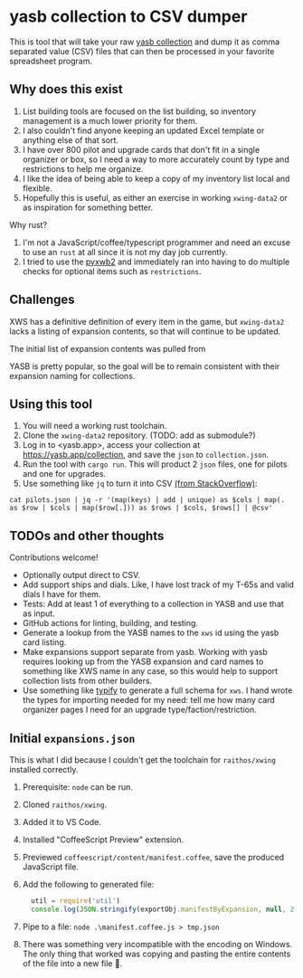 # yasb collection to CSV dumper

This is tool that will take your raw [yasb collection](https://yasb.app/collection)
and dump it as comma separated value (CSV) files that can then be processed
in your favorite spreadsheet program.

## Why does this exist

1. List building tools are focused on the list building, so inventory management
   is a much lower priority for them.
1. I also couldn't find anyone keeping an updated Excel template or anything else
   of that sort.
1. I have over 800 pilot and upgrade cards that don't fit in a single organizer
   or box, so I need a way to more accurately count by type and restrictions to
   help me organize.
1. I like the idea of being able to keep a copy of my inventory list local and
   flexible.
1. Hopefully this is useful, as either an exercise in working `xwing-data2` or
   as inspiration for something better.

Why rust?

1. I'm not a JavaScript/coffee/typescript programmer and need an excuse
   to use an `rust` at all since it is not my day job currently.
2. I tried to use the [pyxwb2](https://pypi.org/project/pyxwb2/) and immediately
   ran into having to do multiple checks for optional items such as `restrictions`.

## Challenges

XWS has a definitive definition of every item in the game, but `xwing-data2`
lacks a listing of expansion contents, so that will continue to be updated.

The initial list of expansion contents was pulled from

YASB is pretty popular, so the goal will be to remain consistent with their
expansion naming for collections.

## Using this tool

1. You will need a working rust toolchain.
1. Clone the `xwing-data2` repository. (TODO: add as submodule?)
1. Log in to <yasb.app>, access your collection at <https://yasb.app/collection>,
   and save the `json` to `collection.json`.
1. Run the tool with `cargo run`. This will product 2 `json` files, one for pilots
   and one for upgrades.
1. Use something like `jq` to turn it into CSV [(from StackOverflow)](https://stackoverflow.com/questions/32960857/how-to-convert-arbitrary-simple-json-to-csv-using-jq):

```shell
cat pilots.json | jq -r '(map(keys) | add | unique) as $cols | map(. as $row | $cols | map($row[.])) as $rows | $cols, $rows[] | @csv'
```

## TODOs and other thoughts

Contributions welcome!

- Optionally output direct to CSV.
- Add support ships and dials. Like, I have lost track of my T-65s and
  valid dials I have for them.
- Tests: Add at least 1 of everything to a collection in YASB and use that as
  input.
- GitHub actions for linting, building, and testing.
- Generate a lookup from the YASB names to the `xws` id using the yasb card listing.
- Make expansions support separate from yasb. Working with yasb requires looking up
  from the YASB expansion and card names to something like XWS name in any case,
  so this would help to support collection lists from other builders.
- Use something like [typify](https://github.com/oxidecomputer/typify) to
  generate a full schema for `xws`. I hand wrote the types for importing needed
  for my need: tell me how many card organizer pages I need for an upgrade
  type/faction/restriction.

## Initial `expansions.json`

This is what I did because I couldn't get the toolchain for `raithos/xwing`
installed correctly.

1. Prerequisite: `node` can be run.
1. Cloned `raithos/xwing`.
1. Added it to VS Code.
1. Installed "CoffeeScript Preview" extension.
1. Previewed `coffeescript/content/manifest.coffee`, save the produced JavaScript file.
1. Add the following to generated file:

   ```javascript
     util = require('util')
     console.log(JSON.stringify(exportObj.manifestByExpansion, null, 2))
   ```

1. Pipe to a file: `node .\manifest.coffee.js > tmp.json`
1. There was something very incompatible with the encoding on Windows. The only
   thing that worked was copying and pasting the entire contents of the file
   into a new file :shrug:.
